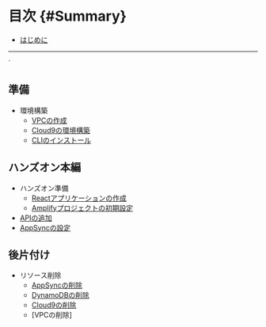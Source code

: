 # 目次 {#Summary}

- [はじめに](README.md)

---
`
## 準備
- 環境構築
  - [VPCの作成](prepare/vpc.md)
  - [Cloud9の環境構築](prepare/cloud9.md)
  - [CLIのインストール](prepare/cli.md)

## ハンズオン本編
- ハンズオン準備
  - [Reactアプリケーションの作成](handson/react_application.md)
  - [Amplifyプロジェクトの初期設定](handson/amplify_init.md)
- [APIの追加](handson/api.md)
- [AppSyncの設定]()

## 後片付け
- リソース削除
  - [AppSyncの削除]()
  - [DynamoDBの削除]()
  - [Cloud9の削除](chapter-2/README.md)
  - [VPCの削除]